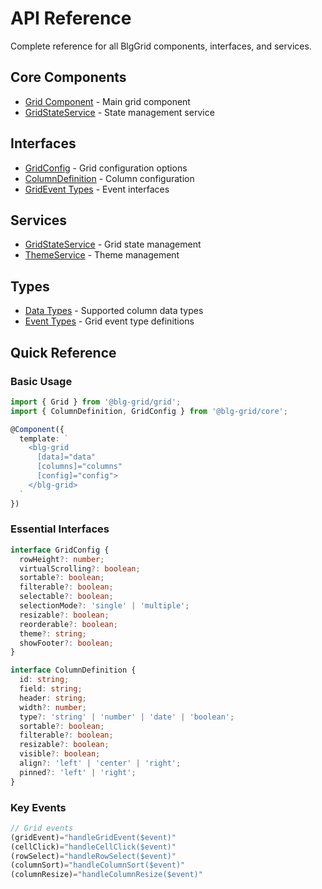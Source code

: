 # API Reference

Complete reference for all BlgGrid components, interfaces, and services.

## Core Components

- [Grid Component](./grid-component.md) - Main grid component
- [GridStateService](./grid-state-service.md) - State management service

## Interfaces

- [GridConfig](./interfaces/grid-config.md) - Grid configuration options
- [ColumnDefinition](./interfaces/column-definition.md) - Column configuration
- [GridEvent Types](./interfaces/grid-events.md) - Event interfaces

## Services

- [GridStateService](./services/grid-state-service.md) - Grid state management
- [ThemeService](./services/theme-service.md) - Theme management

## Types

- [Data Types](./types/data-types.md) - Supported column data types
- [Event Types](./types/event-types.md) - Grid event type definitions

## Quick Reference

### Basic Usage

```typescript
import { Grid } from '@blg-grid/grid';
import { ColumnDefinition, GridConfig } from '@blg-grid/core';

@Component({
  template: `
    <blg-grid 
      [data]="data" 
      [columns]="columns" 
      [config]="config">
    </blg-grid>
  `
})
```

### Essential Interfaces

```typescript
interface GridConfig {
  rowHeight?: number;
  virtualScrolling?: boolean;
  sortable?: boolean;
  filterable?: boolean;
  selectable?: boolean;
  selectionMode?: 'single' | 'multiple';
  resizable?: boolean;
  reorderable?: boolean;
  theme?: string;
  showFooter?: boolean;
}

interface ColumnDefinition {
  id: string;
  field: string;
  header: string;
  width?: number;
  type?: 'string' | 'number' | 'date' | 'boolean';
  sortable?: boolean;
  filterable?: boolean;
  resizable?: boolean;
  visible?: boolean;
  align?: 'left' | 'center' | 'right';
  pinned?: 'left' | 'right';
}
```

### Key Events

```typescript
// Grid events
(gridEvent)="handleGridEvent($event)"
(cellClick)="handleCellClick($event)"
(rowSelect)="handleRowSelect($event)"
(columnSort)="handleColumnSort($event)"
(columnResize)="handleColumnResize($event)"
```